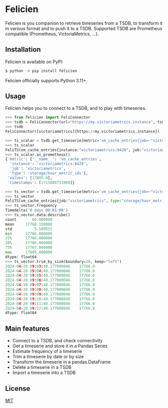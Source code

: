 # Felicien

Felicien is you companion to retrieve timeseries from a TSDB, to transform it in various format and to push it to a TSDB. Supported TSDB are Prometheus compatible (Prometheus, VictoriaMetrics, ...).

## Installation

Felicien is available on PyPI:

```sh
$ python -m pip install felicien
```

Felicien officially supports Python 3.11+.

## Usage

Felicien helps you to connect to a TSDB, and to play with timeseries.

```python
>>> from felicien import FeliConnector
>>> tsdb = FeliConnector(url="https://my.victoriametrics.instance", tsdb="victoriametrics")
>>> tsdb
FeliConnector([victoriametrics]{https://my.victoriametrics.instance})

>>> ts_scalar = tsdb.get_timeserie(metric='vm_cache_entries{job=~"victoriametrics", instance=~"victoriametrics:8428", type="storage/hour_metric_ids"}')
>>> ts_scalar
FeliTS(vm_cache_entries{instance:"victoriametrics:8428", job:"victoriametrics", type:"storage/hour_metric_ids"}, 1 datapoints)
>>> ts_scalar.as_prometheus()
{'metric': {'__name__': 'vm_cache_entries',
  'instance': 'victoriametrics:8428',
  'job': 'victoriametrics',
  'type': 'storage/hour_metric_ids'},
 'values': [17805.0],
 'timestamps': [1713606731000]}

>>> ts_vector = tsdb.get_timeserie(metric='vm_cache_entries{job=~"victoriametrics", instance=~"victoriametrics:8428", type="storage/hour_metric_ids"}[1h]')
>>> ts_vector
FeliTS(vm_cache_entries{job:"victoriametrics", type:"storage/hour_metric_ids", instance:"victoriametrics:8428"}, 60 datapoints)
>>> ts_vector.frequency
Timedelta('0 days 00:01:00')
>>> ts_vector.data.describe()
count       60.000000
mean     17768.150000
std          5.580915
min      17766.000000
25%      17766.000000
50%      17766.000000
75%      17767.000000
max      17805.000000
dtype: float64
>>> ts_vector.trim_by_size(boundary=10, keep="left")
2024-04-20 09:03:40.177000046    17766.0
2024-04-20 09:04:40.177000046    17766.0
2024-04-20 09:05:40.177000046    17766.0
2024-04-20 09:06:40.177000046    17766.0
2024-04-20 09:07:40.177000046    17766.0
2024-04-20 09:08:40.177000046    17766.0
2024-04-20 09:09:40.177000046    17766.0
2024-04-20 09:10:40.177000046    17766.0
2024-04-20 09:11:40.177000046    17766.0
2024-04-20 09:12:40.177000046    17766.0
dtype: float64
```

## Main features

- Connect to a TSDB, and check connectivity
- Get a timeserie and store it in a Pandas Series
- Estimate frequency of a timeserie
- Trim a timeserie by date or by size
- Transform the timeserie in a pandas.DataFrame
- Delete a timeserie in a TSDB
- Import a timeserie into a TSDB

## License

[MIT](LICENSE)
